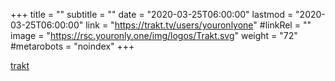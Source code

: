 +++
title = ""
subtitle = ""
date = "2020-03-25T06:00:00"
lastmod = "2020-03-25T06:00:00"
link = "https://trakt.tv/users/youronlyone"
#linkRel = ""
image = "https://rsc.youronly.one/img/logos/Trakt.svg"
weight = "72"
#metarobots = "noindex"
+++

<a href="https://trakt.tv/users/youronlyone" rel="me noopener external nofollow" referrerpolicy="strict-origin-when-cross-origin">trakt</a>
